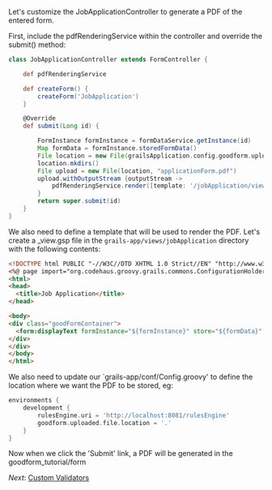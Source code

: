 Let's customize the JobApplicationController to generate a PDF of the entered form.

First, include the pdfRenderingService within the controller and override the submit() method:

```groovy
class JobApplicationController extends FormController {

    def pdfRenderingService

    def createForm() {
        createForm('JobApplication')
    }

    @Override
    def submit(Long id) {

        FormInstance formInstance = formDataService.getInstance(id)
        Map formData = formInstance.storedFormData()
        File location = new File(grailsApplication.config.goodform.uploaded.file.location.toString() + '/form/' + id)
        location.mkdirs()
        File upload = new File(location, "applicationForm.pdf")
        upload.withOutputStream {outputStream ->
            pdfRenderingService.render([template: '/jobApplication/view', model: [formInstance: formInstance, formData: formData]], outputStream)
        }
        return super.submit(id)
    }
}
```

We also need to define a template that will be used to render the PDF.  Let's create a _view.gsp file in the `grails-app/views/jobApplication`
directory with the following contents:


```html
<!DOCTYPE html PUBLIC "-//W3C//DTD XHTML 1.0 Strict//EN" "http://www.w3.org/TR/xhtml1/DTD/xhtml1-strict.dtd">
<%@ page import="org.codehaus.groovy.grails.commons.ConfigurationHolder" contentType="text/html;charset=UTF-8" %>
<html>
<head>
  <title>Job Application</title>
</head>

<body>
<div class="goodFormContainer">
  <form:displayText formInstance="${formInstance}" store="${formData}" readOnly="${formInstance.readOnly}"/>
</div>
</div>
</body>
</html>
```

We also need to update our `grails-app/conf/Config.groovy' to define the location where we want the PDF to be stored, eg:

```groovy
environments {
    development {
        rulesEngine.uri = 'http://localhost:8081/rulesEngine'
        goodform.uploaded.file.location = '.'
    }
}
```

Now when we click the 'Submit' link, a PDF will be generated in the goodform_tutorial/form

_Next_: [Custom Validators](##07-CustomValidators.md##)